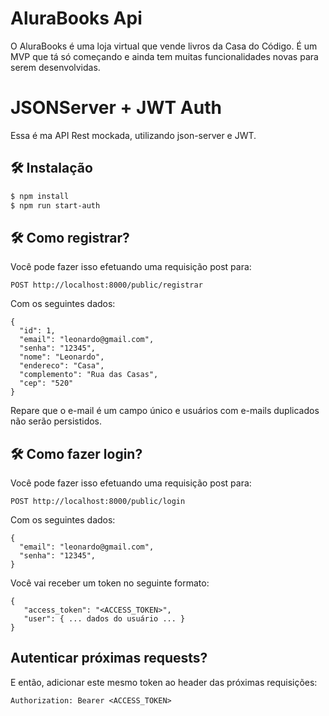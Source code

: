
# AluraBooks Api

O AluraBooks é uma loja virtual que vende livros da Casa do Código. 
É um MVP que tá só começando e ainda tem muitas funcionalidades novas para serem desenvolvidas.

# JSONServer + JWT Auth

Essa é ma API Rest mockada, utilizando json-server e JWT.

## 🛠️ Instalação

```bash
$ npm install
$ npm run start-auth
```
## 🛠️ Como registrar?

Você pode fazer isso efetuando uma requisição post para:

```
POST http://localhost:8000/public/registrar
```

Com os seguintes dados:


```
{
  "id": 1,
  "email": "leonardo@gmail.com",  
  "senha": "12345",
  "nome": "Leonardo",
  "endereco": "Casa",
  "complemento": "Rua das Casas",
  "cep": "520"
}
```

Repare que o e-mail é um campo único e usuários com e-mails duplicados não serão persistidos.

## 🛠️ Como fazer login?

Você pode fazer isso efetuando uma requisição post para:

```
POST http://localhost:8000/public/login
```

Com os seguintes dados:


```
{
  "email": "leonardo@gmail.com",
  "senha": "12345",
}
```

Você vai receber um token no seguinte formato:

```
{
   "access_token": "<ACCESS_TOKEN>",
   "user": { ... dados do usuário ... }
}
```

## Autenticar próximas requests?

E então, adicionar este mesmo token ao header das próximas requisições:

```
Authorization: Bearer <ACCESS_TOKEN>
```